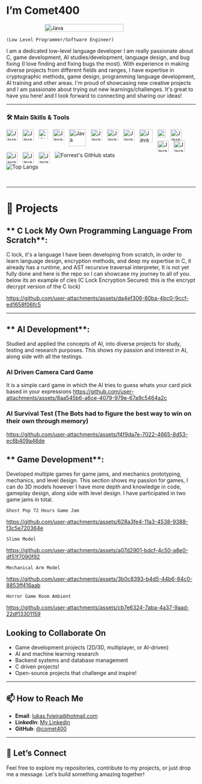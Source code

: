 # I’m **Comet400**

<div style="display: flex; justify-content: center; align-items: center; gap: 20px; flex-wrap: nowrap;">
  <!-- Left Image -->
  <img src="https://64.media.tumblr.com/cca4f06484b447c0687f0325af5b38c9/428a8db1dc8ae92f-87/s1280x1920/7c751558b1d93e15c2d885cff2162ddb95059b8d.gif" 
       alt="Java" 
       style="width:70%; max-width:300px; height:auto;" />
</div>





``(Low Level Programmer/Software Engineer)``

I am a dedicated low-level language developer I am really passionate about C, game development, AI studies/development, language design, and bug fixing (I love finding and fixing bugs the most). With experience in making diverse projects from different fields and ranges, I have expertise in cryptographic methods, game design, programming language development, AI training and other areas. I'm proud of showcasing new creative projects and I am passionate about trying out new learnings/challenges. It's great to have you here! and I look forward to connecting and sharing our ideas!

---

### 🛠 Main Skills & Tools

<img align="left" alt="Java" width="30px" style="padding-right:10px;" src="https://img.icons8.com/?size=512&id=40669&format=png" />
<img align="left" alt="Java" width="30px" style="padding-right:10px;" src="https://img.icons8.com/fluent/512/c-programming.png" />
<img align="left" alt="Java" width="25px" style="padding-right:10px;" src="https://static-00.iconduck.com/assets.00/c-sharp-c-icon-1822x2048-wuf3ijab.png" />
<img align="left" alt="Java" width="30px" style="padding-right:10px;" src="https://img.icons8.com/color/512/javascript.png" />
<img align="left" alt="Java" width="45px" style="padding-right:10px;" src="https://1000logos.net/wp-content/uploads/2020/08/MySQL-Logo.png" />
<img align="left" alt="Java" width="30px" style="padding-right:10px;" src="https://www.instalki.pl/wp-content/uploads/program/icons/unnamed-6.png" />
<img align="left" alt="Java" width="30px" style="padding-right:10px;" src="https://cdn3.iconfinder.com/data/icons/logos-and-brands-adobe/512/267_Python-512.png" />
<img align="left" alt="Java" width="30px" style="padding-right:10px;" src="https://upload.wikimedia.org/wikipedia/commons/thumb/3/35/Tux.svg/1200px-Tux.svg.png" />
<img align="left" alt="Java" width="35px" style="padding-right:10px;" src="https://www.svgrepo.com/show/375503/tensorflow-enterprise.svg" />
<img align="left" alt="Java" width="22px" style="padding-right:10px;" src="https://static-00.iconduck.com/assets.00/pytorch-icon-1694x2048-jgwjy3ne.png" />
<img align="left" alt="Java" width="30px" style="padding-right:10px;" src="https://img.icons8.com/color/512/bash.png" />
<img align="left" alt="Java" width="30px" style="padding-right:10px;" src="https://upload.wikimedia.org/wikipedia/commons/thumb/3/3f/Git_icon.svg/2048px-Git_icon.svg.png" />
<img align="left" alt="Java" width="30px" style="padding-right:10px;" src="https://cdn2.steamgriddb.com/logo_thumb/598fb37d8e3a1f127b3ba7700febc92e.png" />
<img align="left" alt="Java" width="30px" style="padding-right:10px;" src="https://codefinder.dev/static/assets/languages/Assembly.png" />
<img align="left" alt="Java" width="30px" style="padding-right:10px;" src="https://upload.wikimedia.org/wikipedia/commons/thumb/9/9a/Visual_Studio_Code_1.35_icon.svg/800px-Visual_Studio_Code_1.35_icon.svg.png" />
<img align="left" alt="Java" width="30px" style="padding-right:10px;" src="https://static-00.iconduck.com/assets.00/unity-icon-1998x2048-c6v0ej9o.png" />

<br />

##

![Forrest's GitHub stats](https://github-readme-stats.vercel.app/api?username=comet400&show_icons=true&theme=gruvbox)

![Top Langs](https://github-readme-stats.vercel.app/api/top-langs/?username=comet400&layout=compact&theme=dark)



<br />

---

# 📂 **Projects**
  
## ** C Lock  My Own Programming Language From Scratch**:  
  C lock, it's a language I have been developing from scratch, in order to learn language design, encryption methods, and deep my expertise in C, it already has a runtime, and AST recursive traversal interpreter, It is not yet fully done and here is the repo so I can showcase my journey to all of you. below its an example of cles (C Lock Encryption Secured: this is the encrypt decrypt version of the C lock) 
  

https://github.com/user-attachments/assets/da4ef306-80ba-4bc0-9ccf-ed1658f06fc5


---

## ** AI Development**:
  Studied and applied the concepts of AI, into diverse projects for study, testing and research purposes. This shows my passion and interest in AI, along side with all the testings.
  
### AI Driven Camera Card Game
It is a simple card game in which the AI tries to guess whats your card pick based in your expressions
https://github.com/user-attachments/assets/8aa545b6-a6ce-4079-979e-67a9c5464a2c

### AI Survival Test (The Bots had to figure the best way to win on their own through memory)
https://github.com/user-attachments/assets/f4f9da7e-7022-4665-8d53-ec6b409a46de




## ** Game Development**:  
  Developed multiple games for game jams, and mechanics prototyping, mechanics, and level design. This section shows my passion for games, I can do 3D models however I have more depth and knowledge in code, gameplay design, along side with level design. I have participated in two game jams in total.

`` Ghost Pop 72 Hours Game Jam ``

https://github.com/user-attachments/assets/628a3fe4-11a3-4538-9388-f3c5e720364e

`` Slime Model ``

https://github.com/user-attachments/assets/a07d2901-bdcf-4c50-a8e0-df51f7090f92


`` Mechanical Arm Model ``

https://github.com/user-attachments/assets/3b0c8393-b4d5-44b6-84c0-8853ff416aab


`` Horror Game Room Ambient ``

https://github.com/user-attachments/assets/cb7e6324-7aba-4a37-9aad-22df13301159



## **Looking to Collaborate On**
- Game development projects (2D/3D, multiplayer, or AI-driven)  
- AI and machine learning research  
- Backend systems and database management
- C driven projects!
- Open-source projects that challenge and inspire!

---

## 📫 **How to Reach Me**
- **Email**: [lukas.fvieira@hotmail.com](mailto:lukas.fvieira@hotmail.com)  
- **LinkedIn**: [My Linkedin](https://www.linkedin.com/in/lukas-vieira-a94a8332a/)  
- **GitHub**: [@comet400](https://github.com/comet400)

---

## 🎉 **Let’s Connect**
Feel free to explore my repositories, contribute to my projects, or just drop me a message. Let’s build something amazing together!
